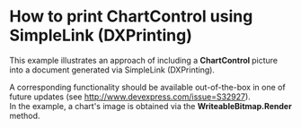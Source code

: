 # How to print ChartControl using SimpleLink (DXPrinting)


<p>This example illustrates an approach of including a <strong>ChartControl </strong>picture into a document generated via SimpleLink (DXPrinting).</p><p>A corresponding functionality should be available out-of-the-box in one of future updates (see <a href="http://www.devexpress.com/issue=S32927">http://www.devexpress.com/issue=S32927</a>).<br />
In the example, a chart's image is obtained via the  <strong>WriteableBitmap.Render</strong> method.</p>

<br/>


